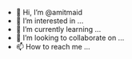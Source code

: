 - 👋 Hi, I’m @amitmaid
- 👀 I’m interested in ...
- 🌱 I’m currently learning ...
- 💞️ I’m looking to collaborate on ...
- 📫 How to reach me ...

<!---
amitmaid/amitmaid is a ✨ special ✨ repository because its `README.md` (this file) appears on your GitHub profile.
You can click the Preview link to take a look at your changes.
--->
